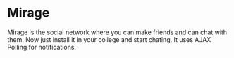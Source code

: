 Mirage
======

Mirage is the  social network where you can make friends and can chat with them. 
Now just install it in your college and start chating.
It uses AJAX Polling for notifications.
